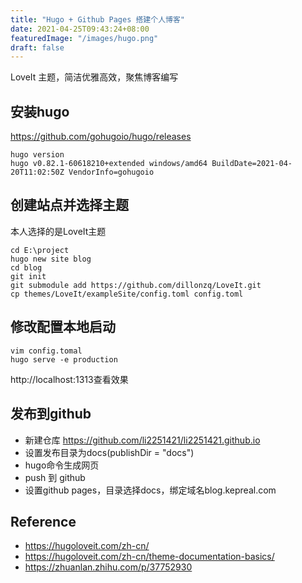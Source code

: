 ```yaml
---
title: "Hugo + Github Pages 搭建个人博客"
date: 2021-04-25T09:43:24+08:00
featuredImage: "/images/hugo.png"
draft: false
---
```


LoveIt 主题，简洁优雅高效，聚焦博客编写

<!--more-->

## 安装hugo
https://github.com/gohugoio/hugo/releases
```shell script
hugo version
hugo v0.82.1-60618210+extended windows/amd64 BuildDate=2021-04-20T11:02:50Z VendorInfo=gohugoio
```

## 创建站点并选择主题
本人选择的是LoveIt主题
```shell script
cd E:\project
hugo new site blog
cd blog
git init
git submodule add https://github.com/dillonzq/LoveIt.git
cp themes/LoveIt/exampleSite/config.toml config.toml
```

## 修改配置本地启动
```shell script
vim config.tomal
hugo serve -e production
```
http://localhost:1313查看效果

## 发布到github
- 新建仓库 https://github.com/li2251421/li2251421.github.io
- 设置发布目录为docs(publishDir = "docs")
- hugo命令生成网页
- push 到 github
- 设置github pages，目录选择docs，绑定域名blog.kepreal.com

## Reference
- https://hugoloveit.com/zh-cn/
- https://hugoloveit.com/zh-cn/theme-documentation-basics/
- https://zhuanlan.zhihu.com/p/37752930

